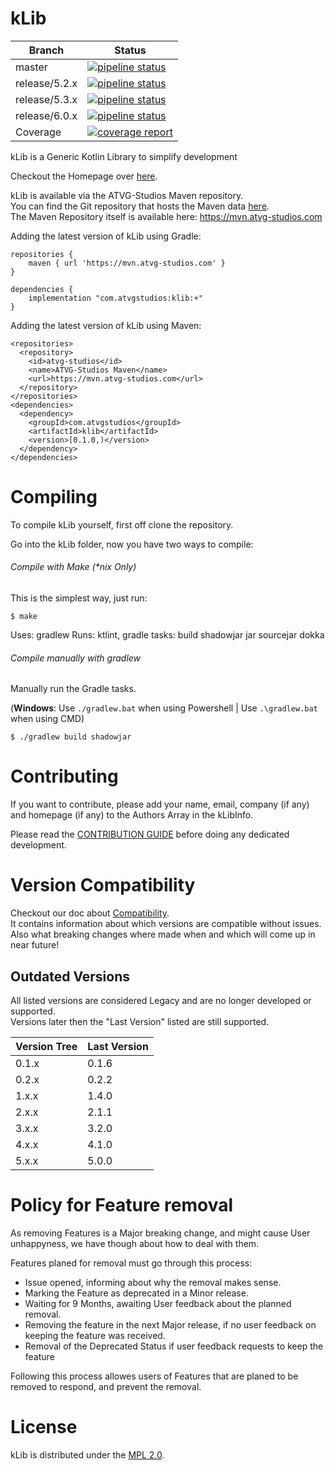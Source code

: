 # kLib

| Branch | Status |
|--------|--------|
| master | [![pipeline status](https://gitlab.atvg-studios.atvg.cloud/atvg-studios/kLib/badges/master/pipeline.svg)](https://gitlab.atvg-studios.at/atvg-studios/kLib/commits/master) |
| release/5.2.x | [![pipeline status](https://gitlab.atvg-studios.atvg.cloud/atvg-studios/kLib/badges/release/5.2.x/pipeline.svg)](https://gitlab.atvg-studios.at/atvg-studios/kLib/commits/release/5.2.x) |
| release/5.3.x | [![pipeline status](https://gitlab.atvg-studios.atvg.cloud/atvg-studios/kLib/badges/release/5.2.x/pipeline.svg)](https://gitlab.atvg-studios.at/atvg-studios/kLib/commits/release/5.2.x) |
| release/6.0.x | [![pipeline status](https://gitlab.atvg-studios.atvg.cloud/atvg-studios/kLib/badges/release/5.2.x/pipeline.svg)](https://gitlab.atvg-studios.at/atvg-studios/kLib/commits/release/6.0.x) |
| Coverage | [![coverage report](https://gitlab.atvg-studios.atvg.cloud/atvg-studios/kLib/badges/master/coverage.svg)](https://gitlab.atvg-studios.atvg.cloud/atvg-studios/kLib/-/commits/master) |

kLib is a Generic Kotlin Library to simplify development

Checkout the Homepage over [here](https://klib.atvg-studios.com).

kLib is available via the ATVG-Studios Maven repository.  
You can find the Git repository that hosts the Maven data [here](https://gitlab.atvg-studios.atvg.cloud/atvg-studios/maven-repository).  
The Maven Repository itself is available here: https://mvn.atvg-studios.com

Adding the latest version of kLib using Gradle:

```
repositories {
    maven { url 'https://mvn.atvg-studios.com' }
}

dependencies {
    implementation "com.atvgstudios:klib:+"
}
```

Adding the latest version of kLib using Maven:

```
<repositories>
  <repository>
    <id>atvg-studios</id>
    <name>ATVG-Studios Maven</name>
    <url>https://mvn.atvg-studios.com</url>
  </repository>
</repositories>
<dependencies>
  <dependency>
    <groupId>com.atvgstudios</groupId>
    <artifactId>klib</artifactId>
    <version>[0.1.0,)</version>
  </dependency>
</dependencies>
```

# Compiling

To compile kLib yourself, first off clone the repository.

Go into the kLib folder, now you have two ways to compile:

###### Compile with Make (*nix Only)

This is the simplest way, just run:

```
$ make
```

Uses: gradlew
Runs: ktlint, gradle tasks: build shadowjar jar sourcejar dokka

###### Compile manually with gradlew

Manually run the Gradle tasks.

(**Windows**: Use `./gradlew.bat` when using Powershell | Use `.\gradlew.bat` when using CMD)

```
$ ./gradlew build shadowjar
```

# Contributing

If you want to contribute, please add your name, email, company (if any) and homepage (if any) to the Authors Array in the kLibInfo.

Please read the [CONTRIBUTION GUIDE](CONTRIBUTING.md) before doing any dedicated development.

# Version Compatibility

Checkout our doc about [Compatibility](Compatibility.md).  
It contains information about which versions are compatible without issues.  
Also what breaking changes where made when and which will come up in near future!

## Outdated Versions

All listed versions are considered Legacy and are no longer developed or supported.  
Versions later then the "Last Version" listed are still supported.

| Version Tree | Last Version |
|--------------|--------------|
|    0.1.x     |    0.1.6     |
|    0.2.x     |    0.2.2     |
|    1.x.x     |    1.4.0     |
|    2.x.x     |    2.1.1     |
|    3.x.x     |    3.2.0     |
|    4.x.x     |    4.1.0     |
|    5.x.x     |    5.0.0     |

# Policy for Feature removal

As removing Features is a Major breaking change, and might cause User unhappyness, we have though about how to deal with them.

Features planed for removal must go through this process:

* Issue opened, informing about why the removal makes sense.
* Marking the Feature as deprecated in a Minor release.
* Waiting for 9 Months, awaiting User feedback about the planned removal.
* Removing the feature in the next Major release, if no user feedback on keeping the feature was received.
* Removal of the Deprecated Status if user feedback requests to keep the feature

Following this process allowes users of Features that are planed to be removed to respond, and prevent the removal.

# License

kLib is distributed under the [MPL 2.0](/LICENSE).
